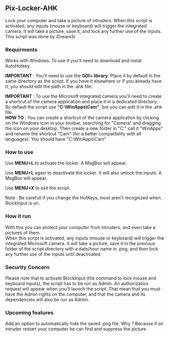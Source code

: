 ## Pix-Locker-AHK
Lock your computer and take a picture of intruders. When this script is activated, any inputs (mouse or keyboard) will trigger the integrated camera. It will take a picture, save it, and lock any further use of the inputs.<br />
This script was done by iDream3r


### Requirments
Works with Windows.
To use it you'll need to download and instal AutoHotkey.

__IMPORTANT__ : You'll need to use the __GDI+ library__. Place it by default in the same directory as the script. If you have it elsewhere or if you already have it, you should edit the path in the .ahk file.

__IMPORTANT__ : To use the Microsoft integrated camera you'll need to create a shortcut of the camera application and place it in a dedicated directory. By default the script use __"C:\WinApps\Cam"__, but you can edit it in the .ahk file.<br />
__HOW TO__ : You can create a shortcut of the camera application by clicking on the Windows icon in your toolbar, searching for "Camera" and dragging the icon on your desktop. Then create a new folder in "C:\" call it "WinApps" and rename the shortcut "Cam" (for a better compatibility with all languages).
You should have "C:\WinApps\Cam"


### How to use

Use __MENU+L__ to activate the locker. A MsgBox will appear.

Use __MENU+L__ again to deactivate the locker. It will also unlock the inputs. A MsgBox will appear.

Use __MENU+X__ to exit the script.

Note : Be carefull if you change the HotKeys, most aren't recognized when BlockInput is on.


### How it run

With this you can protect your computer from intruders, and even take a pictures of them.<br />
When this script is activated, any inputs (mouse or keyboard) will trigger the integrated Microsoft camera. It will take a picture, save it in the previous folder of the script directory with a date/hour name in .png, and then lock any further use of the inputs until deactivated.


### Security Concern

Please note that to activate BlockInput (the command to lock mouse and keyboard inputs), the script has to be run as Admin. An authorization request will appear when you'll launch the script. That mean that you must have the Admin rights on the computer, and that the camera and its dependencies will also be run as Admin.


### Upcoming features

Add an option to automatically hide the saved .png file. Why ? Because if an intruder restart your computer he can find and suppress the picture.
